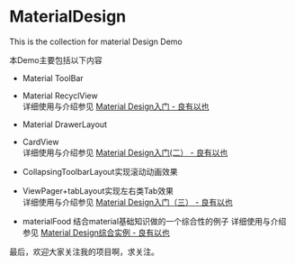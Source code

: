 # MaterialDesign
This is the collection for material Design Demo

本Demo主要包括以下内容
- Material ToolBar  
- Material RecyclView    
详细使用与介绍参见  [Material Design入门 - 良有以也](http://whuhan2013.github.io/blog/2016/04/05/android-materialdesign-learn/)
  
- Material DrawerLayout      
- CardView         
详细使用与介绍参见    [Material Design入门(二） - 良有以也](http://whuhan2013.github.io/blog/2016/04/07/android-material-learntwo/)

- CollapsingToolbarLayout实现滚动动画效果
- ViewPager+tabLayout实现左右类Tab效果      
详细使用与介绍参见    [Material Design入门（三） - 良有以也](http://whuhan2013.github.io/blog/2016/04/08/android-material-learnthree/)  

- materialFood 结合material基础知识做的一个综合性的例子
详细使用与介绍参见    [Material Design综合实例 - 良有以也](http://whuhan2013.github.io/blog/2016/04/10/android-material-summary/)

最后，欢迎大家关注我的项目啊，求关注。



